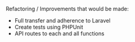 Refactoring / Improvements that would be made:

- Full transfer and adherence to Laravel
- Create tests using PHPUnit
- API routes to each and all functions